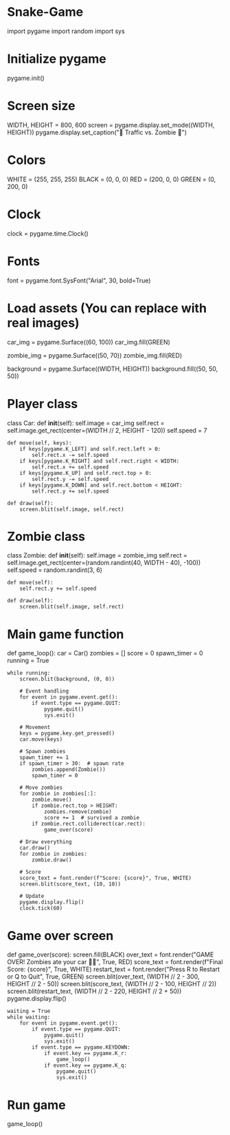 # Snake-Game
import pygame
import random
import sys

# Initialize pygame
pygame.init()

# Screen size
WIDTH, HEIGHT = 800, 600
screen = pygame.display.set_mode((WIDTH, HEIGHT))
pygame.display.set_caption("🚗 Traffic vs. Zombie 🧟")

# Colors
WHITE = (255, 255, 255)
BLACK = (0, 0, 0)
RED = (200, 0, 0)
GREEN = (0, 200, 0)

# Clock
clock = pygame.time.Clock()

# Fonts
font = pygame.font.SysFont("Arial", 30, bold=True)

# Load assets (You can replace with real images)
car_img = pygame.Surface((60, 100))
car_img.fill(GREEN)

zombie_img = pygame.Surface((50, 70))
zombie_img.fill(RED)

background = pygame.Surface((WIDTH, HEIGHT))
background.fill((50, 50, 50))

# Player class
class Car:
    def __init__(self):
        self.image = car_img
        self.rect = self.image.get_rect(center=(WIDTH // 2, HEIGHT - 120))
        self.speed = 7

    def move(self, keys):
        if keys[pygame.K_LEFT] and self.rect.left > 0:
            self.rect.x -= self.speed
        if keys[pygame.K_RIGHT] and self.rect.right < WIDTH:
            self.rect.x += self.speed
        if keys[pygame.K_UP] and self.rect.top > 0:
            self.rect.y -= self.speed
        if keys[pygame.K_DOWN] and self.rect.bottom < HEIGHT:
            self.rect.y += self.speed

    def draw(self):
        screen.blit(self.image, self.rect)

# Zombie class
class Zombie:
    def __init__(self):
        self.image = zombie_img
        self.rect = self.image.get_rect(center=(random.randint(40, WIDTH - 40), -100))
        self.speed = random.randint(3, 6)

    def move(self):
        self.rect.y += self.speed

    def draw(self):
        screen.blit(self.image, self.rect)

# Main game function
def game_loop():
    car = Car()
    zombies = []
    score = 0
    spawn_timer = 0
    running = True

    while running:
        screen.blit(background, (0, 0))

        # Event handling
        for event in pygame.event.get():
            if event.type == pygame.QUIT:
                pygame.quit()
                sys.exit()

        # Movement
        keys = pygame.key.get_pressed()
        car.move(keys)

        # Spawn zombies
        spawn_timer += 1
        if spawn_timer > 30:  # spawn rate
            zombies.append(Zombie())
            spawn_timer = 0

        # Move zombies
        for zombie in zombies[:]:
            zombie.move()
            if zombie.rect.top > HEIGHT:
                zombies.remove(zombie)
                score += 1  # survived a zombie
            if zombie.rect.colliderect(car.rect):
                game_over(score)

        # Draw everything
        car.draw()
        for zombie in zombies:
            zombie.draw()

        # Score
        score_text = font.render(f"Score: {score}", True, WHITE)
        screen.blit(score_text, (10, 10))

        # Update
        pygame.display.flip()
        clock.tick(60)

# Game over screen
def game_over(score):
    screen.fill(BLACK)
    over_text = font.render("GAME OVER! Zombies ate your car 🚗💀", True, RED)
    score_text = font.render(f"Final Score: {score}", True, WHITE)
    restart_text = font.render("Press R to Restart or Q to Quit", True, GREEN)
    screen.blit(over_text, (WIDTH // 2 - 300, HEIGHT // 2 - 50))
    screen.blit(score_text, (WIDTH // 2 - 100, HEIGHT // 2))
    screen.blit(restart_text, (WIDTH // 2 - 220, HEIGHT // 2 + 50))
    pygame.display.flip()

    waiting = True
    while waiting:
        for event in pygame.event.get():
            if event.type == pygame.QUIT:
                pygame.quit()
                sys.exit()
            if event.type == pygame.KEYDOWN:
                if event.key == pygame.K_r:
                    game_loop()
                if event.key == pygame.K_q:
                    pygame.quit()
                    sys.exit()

# Run game
game_loop()

